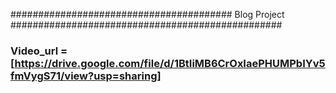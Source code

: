 ######################################## Blog Project #################################################
### Video_url = [https://drive.google.com/file/d/1BtIiMB6CrOxIaePHUMPbIYv5fmVygS71/view?usp=sharing] ####